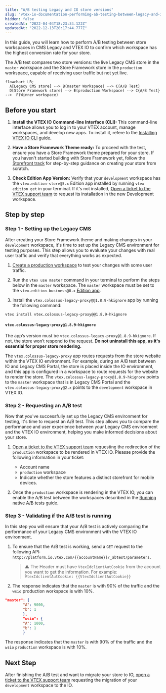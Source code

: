 ```yaml
---
title: "A/B testing Legacy and IO store versions"
slug: "vtex-io-documentation-performing-ab-testing-between-legacy-and-io"
hidden: false
createdAt: "2022-04-04T18:23:34.122Z"
updatedAt: "2022-12-13T20:17:44.777Z"
---
```

In this guide, you will learn how to perform A/B testing between store workspaces in CMS Legacy and VTEX IO to confirm which workspace has the highest conversion rate for your store.

The A/B test compares two store versions: the live Legacy CMS store in the `master` workspace and the Store Framework store in the `production` workspace, capable of receiving user traffic but not yet live.

```mermaid
flowchart LR;
  A[Legacy CMS store] --> B(master Workspace) --> C(A/B Test)
  D[Store Framework store] --> E(production Workspace) --> C{A/B Test} -->  F(Winner workspace)

```

## Before you start

1. **Install the VTEX IO Command-line Interface (CLI):** This command-line interface allows you to log in to your VTEX account, manage workspaces, and develop new apps. To install it, refere to the [Installing VTEX IO CLI](https://developers.vtex.com/docs/guides/vtex-io-documentation-vtex-io-cli-installation-and-command-reference) guide.

2. **Have a Store Framework Theme ready:** To proceed with the test, ensure you have a Store Framework theme prepared for your store. If you haven't started building with Store Framework yet, follow the [Storefront track](https://developers.vtex.com/docs/guides/getting-started-3) for step-by-step guidance on creating your store from scratch.

3. **Check Edition App Version:** Verify that your `development` workspace has the `vtex.edition-store@5.x` Edition app installed by running  `vtex edition get`  in your terminal. If it's not installed, [Open a ticket to the VTEX support team](https://help-tickets.vtex.com/smartlink/sso/login/zendesk?_ga=2.222513819.1487123273.1647865109-1001456323.1619912759) to request its installation in the new Development workspace.

## Step by step

### Step  1 - Setting up the Legacy CMS

After creating your Store Framework theme and making changes in your `development` workspace, it's time to set up the Legacy CMS environment for testing purposes. This step allows you to evaluate your changes with real user traffic and verify that everything works as expected.

1. [Create a production workspace](https://developers.vtex.com/docs/guides/vtex-io-documentation-creating-a-production-workspace) to test your changes with some user traffic.

2. Run the `vtex use master` command in your terminal to perform the steps below in the `master` workspace. The `master` workspace must be set to the `vtex.edition-business@0.x` [Edition app](https://developers.vtex.com/docs/guides/vtex-io-documentation-edition-app).

3. Install the `vtex.colossus-legacy-proxy@@1.8.9-hkignore` app by running the following command:

 ```bash
vtex install vtex.colossus-legacy-proxy@@1.8.9-hkignore
```

#### `vtex.colossus-legacy-proxy@1.8.9-hkignore`

The app’s version must be `vtex.colossus-legacy-proxy@1.8.9-hkignore`. If not, the store won’t respond to the request. **Do not uninstall this app, as it's essential for proper store rendering.**

The `vtex.colossus-legacy-proxy` app routes requests from the store website within the VTEX IO environment. For example, during an A/B test between IO and Legacy CMS Portal, the store is placed inside the IO environment, and this app is configured in a workspace to route requests for the website to render the store. The `vtex.colossus-legacy-proxy@1.8.9-hkignore` points to the `master` workspace that is in Legacy CMS Portal and the `vtex.colossus-legacy-proxy@2.x` points to the `development` workspace in VTEX IO.

### Step 2 - Requesting an A/B test

Now that you've successfully set up the Legacy CMS environment for testing, it's time to request an A/B test. This step allows you to compare the performance and user experience between your Legacy CMS environment and the VTEX IO environment, helping you make informed decisions about your store.

1. [Open a ticket to the VTEX support team](https://help-tickets.vtex.com/smartlink/sso/login/zendesk?_ga=2.222513819.1487123273.1647865109-1001456323.1619912759) requesting the redirection of the `production` workspace to be rendered in VTEX IO. Pleasse provide the following information in your ticket:

      - Account name
      - `production` workspace
      - Indicate whether the store features a distinct storefront for mobile devices.

2. Once the `production` workspace is rendering in the VTEX IO, you can enable the A/B test between the workspaces described in the [Running native A/B tests](https://developers.vtex.com/docs/guides/vtex-io-documentation-running-native-ab-testing) guide.

### Step 3 - Validating if the A/B test is running

In this step you will ensure that your A/B test is actively comparing the performance of your Legacy CMS environment with the VTEX IO environment.

1. To ensure that the A/B test is working, send a `GET` request to the following API: `http://platform.io.vtex.com/{{accountName}}/_abtest/parameters`.

    >⚠️ The Header must have `VtexIdclientAutCookie` from the account you want to get the information. For example: `VtexIdclientAutCookie: {{VtexIdclientAutCookie}}`

2. The response indicates that the `master` is with 90% of the traffic and the `wsio` production workspace is with 10%.

```json
"master": {
        "A": 9000,
        "b": 1
        },
        "wsio": {
        "A": 1000,
        "b": 1
        }

```

The response indicates that the `master` is with 90% of the traffic and the `wsio` `production` workspace is with 10%.

## Next Step

After finishing the A/B test and want to migrate your store to IO, [open a ticket to the VTEX support team](https://help-tickets.vtex.com/smartlink/sso/login/zendesk?_ga=2.222513819.1487123273.1647865109-1001456323.1619912759)  requesting the migration of your `development` workspace to the IO.
